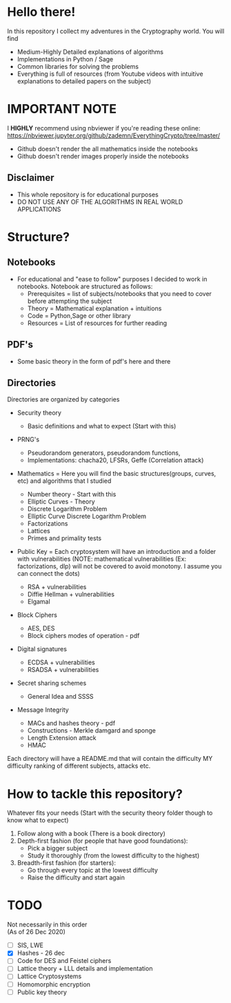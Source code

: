 # Hello there!

In this repository I collect my adventures in the Cryptography world.
You will find
- Medium-Highly Detailed explanations of algorithms
- Implementations in Python / Sage
- Common libraries for solving the problems
- Everything is full of resources (from Youtube videos with intuitive explanations to detailed papers on the subject)

# IMPORTANT NOTE
I **HIGHLY** recommend using nbviewer if you're reading these online: https://nbviewer.jupyter.org/github/zademn/EverythingCrypto/tree/master/  
- Github doesn't render the all mathematics inside the notebooks
- Github doesn't render images properly inside the notebooks 

## Disclaimer
- This whole repository is for educational purposes
- DO NOT USE ANY OF THE ALGORITHMS IN REAL WORLD APPLICATIONS


# Structure?

## Notebooks
- For educational and "ease to follow" purposes I decided to work in notebooks. Notebook are structured as follows:
    - Prerequisites = list of subjects/notebooks that you need to cover before attempting the subject
    - Theory = Mathematical explanation + intuitions
    - Code = Python,Sage or other library
    - Resources = List of resources for further reading
 ## PDF's
- Some basic theory in the form of pdf's here and there
    
## Directories

Directories are organized by categories
- Security theory 
    - Basic definitions and what to expect (Start with this)
- PRNG's
    - Pseudorandom generators, pseudorandom functions, 
    - Implementations: chacha20, LFSRs, Geffe (Correlation attack)
    
- Mathematics = Here you will find the basic structures(groups, curves, etc) and algorithms that I studied
    - Number theory - Start with this
    - Elliptic Curves - Theory
    - Discrete Logarithm Problem 
    - Elliptic Curve Discrete Logarithm Problem 
    - Factorizations 
    - Lattices
    - Primes and primality tests
- Public Key = Each cryptosystem will have an introduction and a folder with vulnerabilities (NOTE: mathematical vulnerabilities (Ex: factorizations, dlp) will not be covered to avoid monotony. I assume you can connect the dots) 
    - RSA + vulnerabilities
    - Diffie Hellman + vulnerabilities
    - Elgamal
- Block Ciphers
    - AES, DES
    - Block ciphers modes of operation - pdf
- Digital signatures
    - ECDSA + vulnerabilities
    - RSADSA + vulnerabilities
- Secret sharing schemes
    - General Idea and SSSS
- Message Integrity
    - MACs and hashes theory - pdf
    - Constructions - Merkle damgard and sponge
    - Length Extension attack
    - HMAC
    

Each directory will have a README.md that will contain the difficulty MY difficulty ranking of different subjects, attacks etc.

# How to tackle this repository?
Whatever fits your needs (Start with the security theory folder though to know what to expect)
1. Follow along with a book (There is a book directory)
2. Depth-first fashion (for people that have good foundations):
    - Pick a bigger subject
    - Study it thoroughly (from the lowest difficulty to the highest)
3. Breadth-first fashion (for starters):
    - Go through every topic at the lowest difficulty
    - Raise the difficulty and start again


# TODO
Not necessarily in this order   
(As of 26 Dec 2020)
- [ ] SIS, LWE
- [x] Hashes - 26 dec
- [ ] Code for DES and Feistel ciphers
- [ ] Lattice theory + LLL details and implementation
- [ ] Lattice Cryptosystems
- [ ] Homomorphic encryption
- [ ] Public key theory
